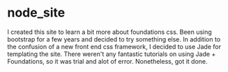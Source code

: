 # node_site
I created this site to learn a bit more about foundations css. Been using bootstrap for a few years and decided to try something else. In addition to the confusion of a new front end css framework, I decided to use Jade for templating the site. There weren't any fantastic tutorials on using Jade + Foundations, so it was trial and alot of error. Nonetheless, got it done. 